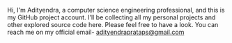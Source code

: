 Hi, 
I'm Adityendra, a computer science engineering professional, and this is my GitHub project account. 
I'll be collecting all my personal projects and other explored source code here. Please feel free to have a look. 
You can reach me on my official email- adityendraprataps@gmail.com
